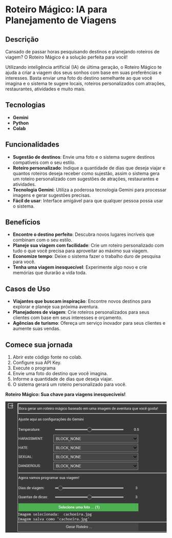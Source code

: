 # Roteiro Mágico: IA para Planejamento de Viagens

## Descrição

Cansado de passar horas pesquisando destinos e planejando roteiros de viagem? O Roteiro Mágico é a solução perfeita para você!

Utilizando inteligência artificial (IA) de última geração, o Roteiro Mágico te ajuda a criar a viagem dos seus sonhos com base em suas preferências e interesses. Basta enviar uma foto do destino semelhante ao que você imagina e o sistema te sugere locais, roteiros personalizados com atrações, restaurantes, atividades e muito mais.

## Tecnologias

- **Gemini**
- **Python**
- **Colab**

## Funcionalidades

- **Sugestão de destinos**: Envie uma foto e o sistema sugere destinos compatíveis com o seu estilo.
- **Roteiro personalizado**: Indique a quantidade de dias que deseja viajar e quantos roteiros deseja receber como sujestão, assim o sistema gera um roteiro personalizado com sugestões de atrações, restaurantes e atividades.
- **Tecnologia Gemini**: Utiliza a poderosa tecnologia Gemini para processar imagens e gerar sugestões precisas.
- **Fácil de usar**: Interface amigável para que qualquer pessoa possa usar o sistema.

## Benefícios

- **Encontre o destino perfeito**: Descubra novos lugares incríveis que combinam com o seu estilo.
- **Planeje sua viagem com facilidade**: Crie um roteiro personalizado com tudo o que você precisa para aproveitar ao máximo sua viagem.
- **Economize tempo**: Deixe o sistema fazer o trabalho duro de pesquisa para você.
- **Tenha uma viagem inesquecível**: Experimente algo novo e crie memórias que durarão a vida toda.

## Casos de Uso

- **Viajantes que buscam inspiração**: Encontre novos destinos para explorar e planeje sua próxima aventura.
- **Planejadores de viagem**: Crie roteiros personalizados para seus clientes com base em seus interesses e orçamento.
- **Agências de turismo**: Ofereça um serviço inovador para seus clientes e aumente suas vendas.

## Comece sua jornada

1. Abrir este código fonte no colab.
2. Configure sua API Key.
3. Execute o programa
4. Envie uma foto do destino que você imagina.
5. Informe a quantidade de dias que deseja viajar.
6. O sistema gerará um roteiro personalizado para você.

**Roteiro Mágico: Sua chave para viagens inesquecíveis!**


![Texto alternativo](RoteiroMagico.png)

